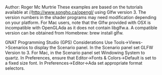 Author: Roger Mc Murtrie
These examples are based on the tutorials available at //http://www.songho.ca/opengl/ using Glfw version 3.
The version numbers in the shader programs may need modification depending on your
platform.
For Mac users, note that the Glfw provided with OSX is incompatible with OpenGLAda as it does not contain libglfw.a.
A compatible version can be obtained from Homebrew: brew install glfw.

GNAT Programming Studio (GPS) Considerations
Use Tools->Views->Scenarios to display the Scenario panel.
In the Scenario panel set GLFW Version to 3.
For Mac, in the Scenario panel set Windowing System to quartz.
In Preferences, ensure that Editor->Fonts & Colors->Default is set to a fixed size font.
In Preferences->Editor->Ada set appropriate format selectors.


